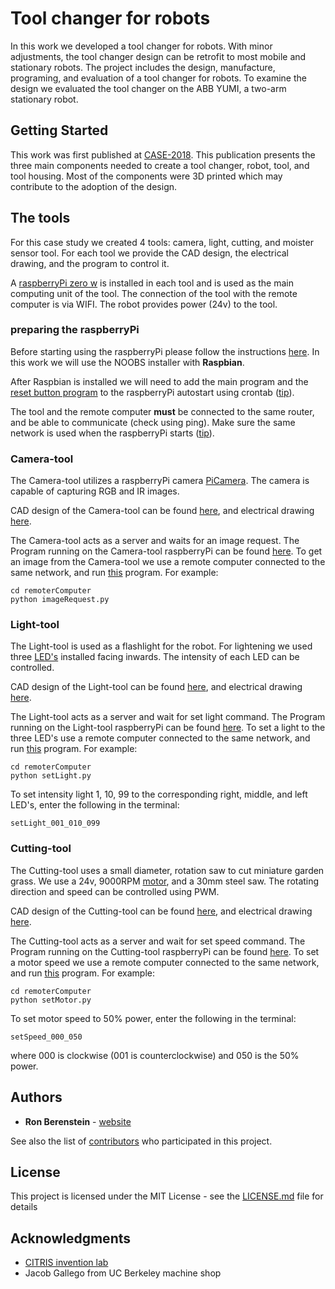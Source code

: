# Tool changer for robots
In this work we developed a tool changer for robots. 
With minor adjustments, the tool changer design can be retrofit to most mobile and stationary robots.
The project includes the design, manufacture, programing, and evaluation of a tool changer for robots. 
To examine the design we evaluated the tool changer on the ABB YUMI, a two-arm stationary robot. 


## Getting Started
This work was first published at [CASE-2018](http://ronberenstein.com/papers/CASE2018-Ron-Tool-Changer-Final.pdf). 
This publication presents the three main components needed to create a tool changer, robot, tool, and tool housing.
Most of the components were 3D printed which may contribute to the adoption of the design.


## The tools
For this case study we created 4 tools: camera, light, cutting, and moister sensor tool. 
For each tool we provide the CAD design, the electrical drawing, and the program to control it.

A [raspberryPi zero w](https://www.raspberrypi.org/products/raspberry-pi-zero-w/) is installed in each tool and is used as the main computing unit of the tool. 
The connection of the tool with the remote computer is via WIFI. The robot provides power (24v) to the tool.

### preparing the raspberryPi
Before starting using the raspberryPi please follow the instructions [here](https://projects.raspberrypi.org/en/projects/raspberry-pi-setting-up). 
In this work we will use the NOOBS installer with **Raspbian**.

After Raspbian is installed we will need to add the main program and the [reset button program](https://github.com/BerkeleyAutomation/RobotToolChanger/blob/master/rebootUsingButton.py)
to the raspberryPi autostart using crontab ([tip](https://raspberrypi.stackexchange.com/questions/8734/execute-script-on-start-up)).

The tool and the remote computer **must** be connected to the same router, and be able to communicate (check using ping).
Make sure the same network is used when the raspberryPi starts ([tip](https://raspi.tv/2017/how-to-auto-connect-your-raspberry-pi-to-a-hidden-ssid-wifi-network)).

### Camera-tool
The Camera-tool utilizes a raspberryPi camera [PiCamera](http://a.co/cbe3Pey). 
The camera is capable of capturing RGB and IR images.

CAD design of the Camera-tool can be found [here](https://github.com/BerkeleyAutomation/RobotToolChanger/tree/supportingDocuments/CAD/Camera%20Tool),
and electrical drawing [here](https://github.com/BerkeleyAutomation/RobotToolChanger/tree/supportingDocuments/ElectricalDrawings).

The Camera-tool acts as a server and waits for an image request. The Program running on the Camera-tool raspberryPi can be found [here](https://github.com/BerkeleyAutomation/RobotToolChanger/blob/master/sendImageByRequest.py).
To get an image from the Camera-tool we use a remote computer connected to the same network, and run [this](https://github.com/BerkeleyAutomation/RobotToolChanger/blob/remoteComputer/imageRequest.py) program.
For example:
```
cd remoterComputer
python imageRequest.py
``` 

### Light-tool
The Light-tool is used as a flashlight for the robot. For lightening we used three [LED's](https://www.amazon.com/BRIGHTEST-Light-Bolt-Interior-Motorcycle/dp/B01ADHUXGU/ref=sr_ph_1?ie=UTF8&qid=1534665958&sr=sr-1&keywords=led+11mm)
installed facing inwards. The intensity of each LED can be controlled.

CAD design of the Light-tool can be found [here](https://github.com/BerkeleyAutomation/RobotToolChanger/tree/supportingDocuments/CAD/Light%20Tool),
and electrical drawing [here](https://github.com/BerkeleyAutomation/RobotToolChanger/tree/supportingDocuments/ElectricalDrawings).

The Light-tool acts as a server and wait for set light command. The Program running on the Light-tool raspberryPi can be found [here](https://github.com/BerkeleyAutomation/RobotToolChanger/blob/master/lightToolServer.py).
To set a light to the three LED's use a remote computer connected to the same network, and run [this](https://github.com/BerkeleyAutomation/RobotToolChanger/blob/remoteComputer/setLight.py) program.
For example:
```
cd remoterComputer
python setLight.py
``` 
To set intensity light 1, 10, 99 to the corresponding right, middle, and left LED's, enter the following in the terminal:
```
setLight_001_010_099
```

### Cutting-tool
The Cutting-tool uses a small diameter, rotation saw to cut miniature garden grass. We use a 24v, 9000RPM [motor](https://www.amazon.com/uxcell-9000RPM-Models-Remote-Control/dp/B0784W8HXF/ref=sr_1_12?ie=UTF8&qid=1534667758&sr=8-12&keywords=24v+motor+9000+rpm), 
and a 30mm steel saw. The rotating direction and speed can be controlled using PWM. 

CAD design of the Cutting-tool can be found [here](https://github.com/BerkeleyAutomation/RobotToolChanger/tree/supportingDocuments/CAD/Cutting%20Tool),
and electrical drawing [here](https://github.com/BerkeleyAutomation/RobotToolChanger/tree/supportingDocuments/ElectricalDrawings).

The Cutting-tool acts as a server and wait for set speed command. The Program running on the Cutting-tool raspberryPi can be found [here](https://github.com/BerkeleyAutomation/RobotToolChanger/blob/master/cuttingToolServer.py).
To set a motor speed we use a remote computer connected to the same network, and run [this](https://github.com/BerkeleyAutomation/RobotToolChanger/blob/remoteComputer/setMotor.py) program.
For example:
```
cd remoterComputer
python setMotor.py
``` 
To set motor speed to 50% power, enter the following in the terminal:
```
setSpeed_000_050
```
where 000 is clockwise (001 is counterclockwise) and 050 is the 50% power.

## Authors

* **Ron Berenstein** - [website](http://ronberenstein.com/index.html)

See also the list of [contributors](https://github.com/BerkeleyAutomation/RobotToolChanger/graphs/contributors) who participated in this project.

## License

This project is licensed under the MIT License - see the [LICENSE.md](LICENSE.md) file for details

## Acknowledgments

* [CITRIS invention lab](https://invent.citris-uc.org/)
* Jacob Gallego from UC Berkeley machine shop
